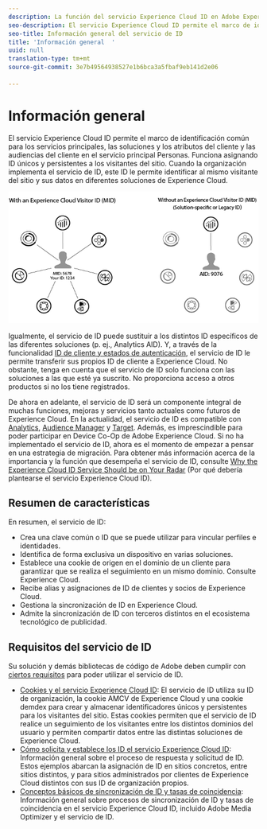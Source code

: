 ```yaml
---
description: La función del servicio Experience Cloud ID en Adobe Experience Cloud.
seo-description: El servicio Experience Cloud ID permite el marco de identificación común para los servicios principales, las soluciones y los atributos del cliente y las audiencias del cliente en el servicio principal Personas.
seo-title: Información general del servicio de ID
title: 'Información general  '
uuid: null
translation-type: tm+mt
source-git-commit: 3e7b49564938527e1b6bca3a5fbaf9eb141d2e06

---
```



# Información general  

El servicio Experience Cloud ID permite el marco de identificación común para los servicios principales, las soluciones y los atributos del cliente y las audiencias del cliente en el servicio principal Personas. Funciona asignando ID únicos y persistentes a los visitantes del sitio. Cuando la organización implementa el servicio de ID, este ID le permite identificar al mismo visitante del sitio y sus datos en diferentes soluciones de Experience Cloud.

![](assets/ecid.png)

Igualmente, el servicio de ID puede sustituir a los distintos ID específicos de las diferentes soluciones (p. ej., Analytics AID). Y, a través de la funcionalidad [ID de cliente y estados de autenticación](/help/reference/authenticated-state.md), el servicio de ID le permite transferir sus propios ID de cliente a Experience Cloud. No obstante, tenga en cuenta que el servicio de ID solo funciona con las soluciones a las que esté ya suscrito. No proporciona acceso a otros productos si no los tiene registrados.

De ahora en adelante, el servicio de ID será un componente integral de muchas funciones, mejoras y servicios tanto actuales como futuros de Experience Cloud. En la actualidad, el servicio de ID es compatible con [Analytics](http://www.adobe.com/marketing-cloud/web-analytics.html), [Audience Manager](http://www.adobe.com/marketing-cloud/data-management-platform.html) y [Target](http://www.adobe.com/marketing-cloud/testing-targeting.html). Además, es imprescindible para poder participar en Device Co-Op de Adobe Experience Cloud. Si no ha implementado el servicio de ID, ahora es el momento de empezar a pensar en una estrategia de migración. Para obtener más información acerca de la importancia y la función que desempeña el servicio de ID, consulte [Why the Experience Cloud ID Service Should be on Your Radar](http://blogs.adobe.com/digitalmarketing/analytics/why-new-adobe-marketing-cloud-id-service-should-be-on-your-radar/) (Por qué debería plantearse el servicio Experience Cloud ID).

## Resumen de características

En resumen, el servicio de ID:

* Crea una clave común o ID que se puede utilizar para vincular perfiles e identidades.
* Identifica de forma exclusiva un dispositivo en varias soluciones.
* Establece una cookie de origen en el dominio de un cliente para garantizar que se realiza el seguimiento en un mismo dominio. Consulte Experience Cloud.
* Recibe alias y asignaciones de ID de clientes y socios de Experience Cloud.
* Gestiona la sincronización de ID en Experience Cloud.
* Admite la sincronización de ID con terceros distintos en el ecosistema tecnológico de publicidad.

## Requisitos del servicio de ID

Su solución y demás bibliotecas de código de Adobe deben cumplir con [ciertos requisitos](/help/reference/requirements.md) para poder utilizar el servicio de ID.

* [Cookies y el servicio Experience Cloud ID](cookies.md): El servicio de ID utiliza su ID de organización, la cookie AMCV de Experience Cloud y una cookie demdex para crear y almacenar identificadores únicos y persistentes para los visitantes del sitio. Estas cookies permiten que el servicio de ID realice un seguimiento de los visitantes entre los distintos dominios del usuario y permiten compartir datos entre las distintas soluciones de Experience Cloud.
* [Cómo solicita y establece los ID el servicio Experience Cloud ID](id-request.md): Información general sobre el proceso de respuesta y solicitud de ID. Estos ejemplos abarcan la asignación de ID en sitios concretos, entre sitios distintos, y para sitios administrados por clientes de Experience Cloud distintos con sus ID de organización propios.
* [Conceptos básicos de sincronización de ID y tasas de coincidencia](match-rates.md): Información general sobre procesos de sincronización de ID y tasas de coincidencia en el servicio Experience Cloud ID, incluido Adobe Media Optimizer y el servicio de ID.